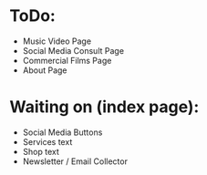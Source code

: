 # ToDo:
- Music Video Page
- Social Media Consult Page
- Commercial Films Page  
- About Page

# Waiting on (index page): 
- Social Media Buttons
- Services text 
- Shop text 
- Newsletter / Email Collector